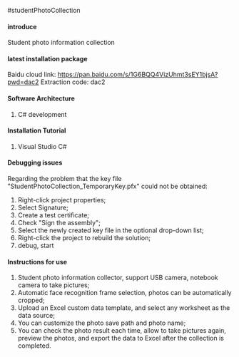 #studentPhotoCollection

#### introduce

Student photo information collection

#### latest installation package

Baidu cloud link: https://pan.baidu.com/s/1G6BQQ4VizUhmt3sEY1bjsA?pwd=dac2
Extraction code: dac2

#### Software Architecture

1. C# development


#### Installation Tutorial

1. Visual Studio C#



#### Debugging issues

Regarding the problem that the key file "StudentPhotoCollection_TemporaryKey.pfx" could not be obtained:

1. Right-click project properties;
2. Select Signature;
3. Create a test certificate;
4. Check "Sign the assembly";
5. Select the newly created key file in the optional drop-down list;
6. Right-click the project to rebuild the solution;
7. debug, start


#### Instructions for use

1. Student photo information collector, support USB camera, notebook camera to take pictures;
2. Automatic face recognition frame selection, photos can be automatically cropped;
3. Upload an Excel custom data template, and select any worksheet as the data source;
4. You can customize the photo save path and photo name;
5. You can check the photo result each time, allow to take pictures again, preview the photos, and export the data to Excel after the collection is completed.
